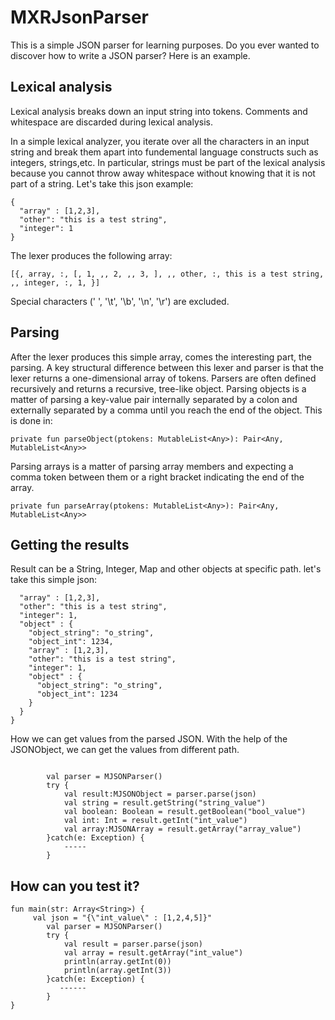 # MXRJsonParser

This is a simple JSON parser for learning purposes. Do you ever wanted to discover how to write a JSON parser? Here is an example.

## Lexical analysis
Lexical analysis breaks down an input string into tokens. Comments and whitespace are discarded during lexical analysis.

In a simple lexical analyzer, you iterate over all the characters in an input string and break them apart into fundemental language constructs such as integers, strings,etc. In particular, strings must be part of the lexical analysis because you cannot throw away whitespace without knowing that it is not part of a string.
Let's take this json example:
```
{
  "array" : [1,2,3],
  "other": "this is a test string",
  "integer": 1
}
```

The lexer produces the following array:
```
[{, array, :, [, 1, ,, 2, ,, 3, ], ,, other, :, this is a test string, ,, integer, :, 1, }]
```

Special characters (' ', '\t', '\b', '\n', '\r') are excluded.

## Parsing
After the lexer produces this simple array, comes the interesting part, the parsing. A key structural difference between this lexer and parser is that the lexer returns a one-dimensional array of tokens. Parsers are often defined recursively and returns a recursive, tree-like object.
Parsing objects is a matter of parsing a key-value pair internally separated by a colon and externally separated by a comma until you reach the end of the object.
This is done in:
```
private fun parseObject(ptokens: MutableList<Any>): Pair<Any, MutableList<Any>> 
```
Parsing arrays is a matter of parsing array members and expecting a comma token between them or a right bracket indicating the end of the array.
```
private fun parseArray(ptokens: MutableList<Any>): Pair<Any, MutableList<Any>> 
```

## Getting the results
Result can be a String, Integer, Map and other objects at specific path. let's take this simple json:

```{
  "array" : [1,2,3],
  "other": "this is a test string",
  "integer": 1,
  "object" : {
    "object_string": "o_string",
    "object_int": 1234,
    "array" : [1,2,3],
    "other": "this is a test string",
    "integer": 1,
    "object" : {
      "object_string": "o_string",
      "object_int": 1234
    }
  }
}
```

How we can get values from the parsed JSON. With the help of the JSONObject, we can get the values from different path.

```

        val parser = MJSONParser()
        try {
            val result:MJSONObject = parser.parse(json)
            val string = result.getString("string_value")
            val boolean: Boolean = result.getBoolean("bool_value")
            val int: Int = result.getInt("int_value")
            val array:MJSONArray = result.getArray("array_value")
        }catch(e: Exception) {
            -----
        }
```

## How can you test it?

```
fun main(str: Array<String>) {
     val json = "{\"int_value\" : [1,2,4,5]}"
        val parser = MJSONParser()
        try {
            val result = parser.parse(json)
            val array = result.getArray("int_value")
            println(array.getInt(0))
            println(array.getInt(3))
        }catch(e: Exception) {
           ------
        }
}
```